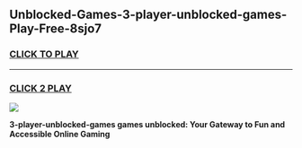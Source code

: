
## Unblocked-Games-3-player-unblocked-games-Play-Free-8sjo7
<h3>
<a href="https://premium76.site?title=3-player-unblocked-games&ref=23A">CLICK TO PLAY</a></h3>
<hr>

<h3>
<a href="https://premium76.site?title=3-player-unblocked-games&ref=23A">CLICK 2 PLAY</a>
  
</h3>

<a href="https://premium76.site?title=3-player-unblocked-games&ref=23A"><img src="https://clearcache.store/games.png"></a>


**3-player-unblocked-games games unblocked: Your Gateway to Fun and Accessible Online Gaming**
